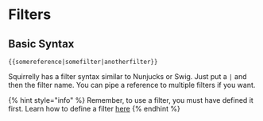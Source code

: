 # Filters

## Basic Syntax

```text
{{somereference|somefilter|anotherfilter}}
```

Squirrelly has a filter syntax similar to Nunjucks or Swig. Just put a `|` and then the filter name. You can pipe a reference to multiple filters if you want.

{% hint style="info" %}
Remember, to use a filter, you must have defined it first. Learn how to define a filter [here](../api/definefilter.md)
{% endhint %}

